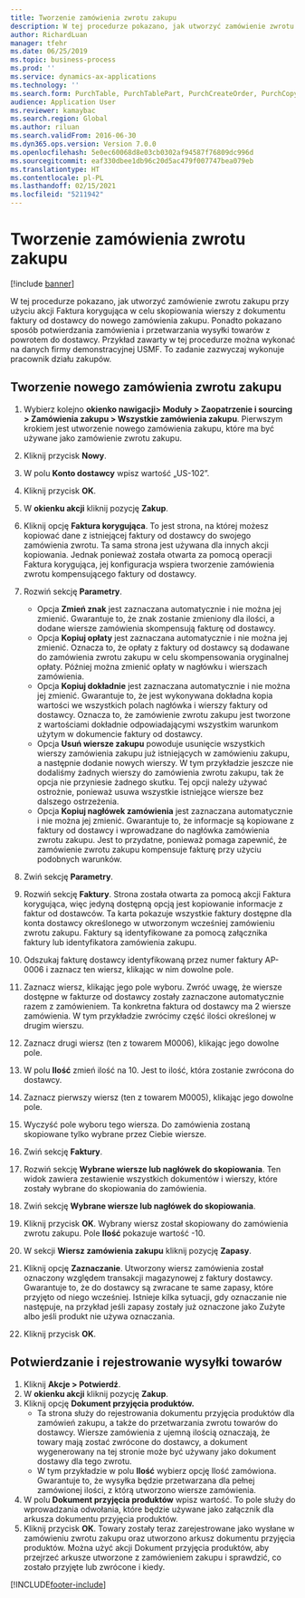 ```yaml
---
title: Tworzenie zamówienia zwrotu zakupu
description: W tej procedurze pokazano, jak utworzyć zamówienie zwrotu zakupu przy użyciu akcji Faktura korygująca w celu skopiowania wierszy z dokumentu faktury od dostawcy do nowego zamówienia zakupu.
author: RichardLuan
manager: tfehr
ms.date: 06/25/2019
ms.topic: business-process
ms.prod: ''
ms.service: dynamics-ax-applications
ms.technology: ''
ms.search.form: PurchTable, PurchTablePart, PurchCreateOrder, PurchCopying, InventMarking, PurchEditLines
audience: Application User
ms.reviewer: kamaybac
ms.search.region: Global
ms.author: riluan
ms.search.validFrom: 2016-06-30
ms.dyn365.ops.version: Version 7.0.0
ms.openlocfilehash: 5e0ec60068d8e03cb0302af94587f76809dc996d
ms.sourcegitcommit: eaf330dbee1db96c20d5ac479f007747bea079eb
ms.translationtype: HT
ms.contentlocale: pl-PL
ms.lasthandoff: 02/15/2021
ms.locfileid: "5211942"
---
```

# <a name="create-a-purchase-return-order"></a>Tworzenie zamówienia zwrotu zakupu

[!include [banner](../../includes/banner.md)]

W tej procedurze pokazano, jak utworzyć zamówienie zwrotu zakupu przy użyciu akcji Faktura korygująca w celu skopiowania wierszy z dokumentu faktury od dostawcy do nowego zamówienia zakupu. Ponadto pokazano sposób potwierdzania zamówienia i przetwarzania wysyłki towarów z powrotem do dostawcy. Przykład zawarty w tej procedurze można wykonać na danych firmy demonstracyjnej USMF. To zadanie zazwyczaj wykonuje pracownik działu zakupów.

## <a name="create-a-new-purchase-return-order"></a>Tworzenie nowego zamówienia zwrotu zakupu
1. Wybierz kolejno **okienko nawigacji> Moduły > Zaopatrzenie i sourcing > Zamówienia zakupu > Wszystkie zamówienia zakupu**. Pierwszym krokiem jest utworzenie nowego zamówienia zakupu, które ma być używane jako zamówienie zwrotu zakupu.  
2. Kliknij przycisk **Nowy**.
3. W polu **Konto dostawcy** wpisz wartość „US-102”.
4. Kliknij przycisk **OK**.
5. W **okienku akcji** kliknij pozycję **Zakup**.
6. Kliknij opcję **Faktura korygująca**. To jest strona, na której możesz kopiować dane z istniejącej faktury od dostawcy do swojego zamówienia zwrotu. Ta sama strona jest używana dla innych akcji kopiowania. Jednak ponieważ została otwarta za pomocą operacji Faktura korygująca, jej konfiguracja wspiera tworzenie zamówienia zwrotu kompensującego faktury od dostawcy.  
7. Rozwiń sekcję **Parametry**.
    - Opcja **Zmień znak** jest zaznaczana automatycznie i nie można jej zmienić. Gwarantuje to, że znak zostanie zmieniony dla ilości, a dodane wiersze zamówienia skompensują fakturę od dostawcy.  
    - Opcja **Kopiuj opłaty** jest zaznaczana automatycznie i nie można jej zmienić. Oznacza to, że opłaty z faktury od dostawcy są dodawane do zamówienia zwrotu zakupu w celu skompensowania oryginalnej opłaty. Później można zmienić opłaty w nagłówku i wierszach zamówienia.  
    - Opcja **Kopiuj dokładnie** jest zaznaczana automatycznie i nie można jej zmienić. Gwarantuje to, że jest wykonywana dokładna kopia wartości we wszystkich polach nagłówka i wierszy faktury od dostawcy. Oznacza to, że zamówienie zwrotu zakupu jest tworzone z wartościami dokładnie odpowiadającymi wszystkim warunkom użytym w dokumencie faktury od dostawcy. 
    - Opcja **Usuń wiersze zakupu** powoduje usunięcie wszystkich wierszy zamówienia zakupu już istniejących w zamówieniu zakupu, a następnie dodanie nowych wierszy. W tym przykładzie jeszcze nie dodaliśmy żadnych wierszy do zamówienia zwrotu zakupu, tak że opcja nie przyniesie żadnego skutku. Tej opcji należy używać ostrożnie, ponieważ usuwa wszystkie istniejące wiersze bez dalszego ostrzeżenia.  
    * Opcja **Kopiuj nagłówek zamówienia** jest zaznaczana automatycznie i nie można jej zmienić. Gwarantuje to, że informacje są kopiowane z faktury od dostawcy i wprowadzane do nagłówka zamówienia zwrotu zakupu. Jest to przydatne, ponieważ pomaga zapewnić, że zamówienie zwrotu zakupu kompensuje fakturę przy użyciu podobnych warunków.  
8. Zwiń sekcję **Parametry**.
9. Rozwiń sekcję **Faktury**. Strona została otwarta za pomocą akcji Faktura korygująca, więc jedyną dostępną opcją jest kopiowanie informacje z faktur od dostawców. Ta karta pokazuje wszystkie faktury dostępne dla konta dostawcy określonego w utworzonym wcześniej zamówieniu zwrotu zakupu.   Faktury są identyfikowane za pomocą załącznika faktury lub identyfikatora zamówienia zakupu.
10. Odszukaj fakturę dostawcy identyfikowaną przez numer faktury AP-0006 i zaznacz ten wiersz, klikając w nim dowolne pole.
11. Zaznacz wiersz, klikając jego pole wyboru. Zwróć uwagę, że wiersze dostępne w fakturze od dostawcy zostały zaznaczone automatycznie razem z zamówieniem. Ta konkretna faktura od dostawcy ma 2 wiersze zamówienia. W tym przykładzie zwrócimy część ilości określonej w drugim wierszu.
12. Zaznacz drugi wiersz (ten z towarem M0006), klikając jego dowolne pole.
13. W polu **Ilość** zmień ilość na 10. Jest to ilość, która zostanie zwrócona do dostawcy. 
14. Zaznacz pierwszy wiersz (ten z towarem M0005), klikając jego dowolne pole.
15. Wyczyść pole wyboru tego wiersza. Do zamówienia zostaną skopiowane tylko wybrane przez Ciebie wiersze.
16. Zwiń sekcję **Faktury**.
17. Rozwiń sekcję **Wybrane wiersze lub nagłówek do skopiowania**. Ten widok zawiera zestawienie wszystkich dokumentów i wierszy, które zostały wybrane do skopiowania do zamówienia.  
18. Zwiń sekcję **Wybrane wiersze lub nagłówek do skopiowania**.
19. Kliknij przycisk **OK**. Wybrany wiersz został skopiowany do zamówienia zwrotu zakupu. Pole **Ilość** pokazuje wartość -10.   
20. W sekcji **Wiersz zamówienia zakupu** kliknij pozycję **Zapasy**.
21. Kliknij opcję **Zaznaczanie**. Utworzony wiersz zamówienia został oznaczony względem transakcji magazynowej z faktury dostawcy. Gwarantuje to, że do dostawcy są zwracane te same zapasy, które przyjęto od niego wcześniej. Istnieje kilka sytuacji, gdy oznaczanie nie następuje, na przykład jeśli zapasy zostały już oznaczone jako Zużyte albo jeśli produkt nie używa oznaczania.  

22. Kliknij przycisk **OK**.

## <a name="confirm-and-record-the-shipment-of-goods"></a>Potwierdzanie i rejestrowanie wysyłki towarów
1. Kliknij **Akcje > Potwierdź**.
2. W **okienku akcji** kliknij pozycję **Zakup**.
3. Kliknij opcję **Dokument przyjęcia produktów.**
    - Ta strona służy do rejestrowania dokumentu przyjęcia produktów dla zamówień zakupu, a także do przetwarzania zwrotu towarów do dostawcy. Wiersze zamówienia z ujemną ilością oznaczają, że towary mają zostać zwrócone do dostawcy, a dokument wygenerowany na tej stronie może być używany jako dokument dostawy dla tego zwrotu.   
    - W tym przykładzie w polu **Ilość** wybierz opcję Ilość zamówiona. Gwarantuje to, że wysyłka będzie przetwarzana dla pełnej zamówionej ilości, z którą utworzono wiersze zamówienia.   
4. W polu **Dokument przyjęcia produktów** wpisz wartość. To pole służy do wprowadzania odwołania, które będzie używane jako załącznik dla arkusza dokumentu przyjęcia produktów.  
5. Kliknij przycisk **OK**. Towary zostały teraz zarejestrowane jako wysłane w zamówieniu zwrotu zakupu oraz utworzono arkusz dokumentu przyjęcia produktów. Można użyć akcji Dokument przyjęcia produktów, aby przejrzeć arkusze utworzone z zamówieniem zakupu i sprawdzić, co zostało przyjęte lub zwrócone i kiedy.  



[!INCLUDE[footer-include](../../../includes/footer-banner.md)]